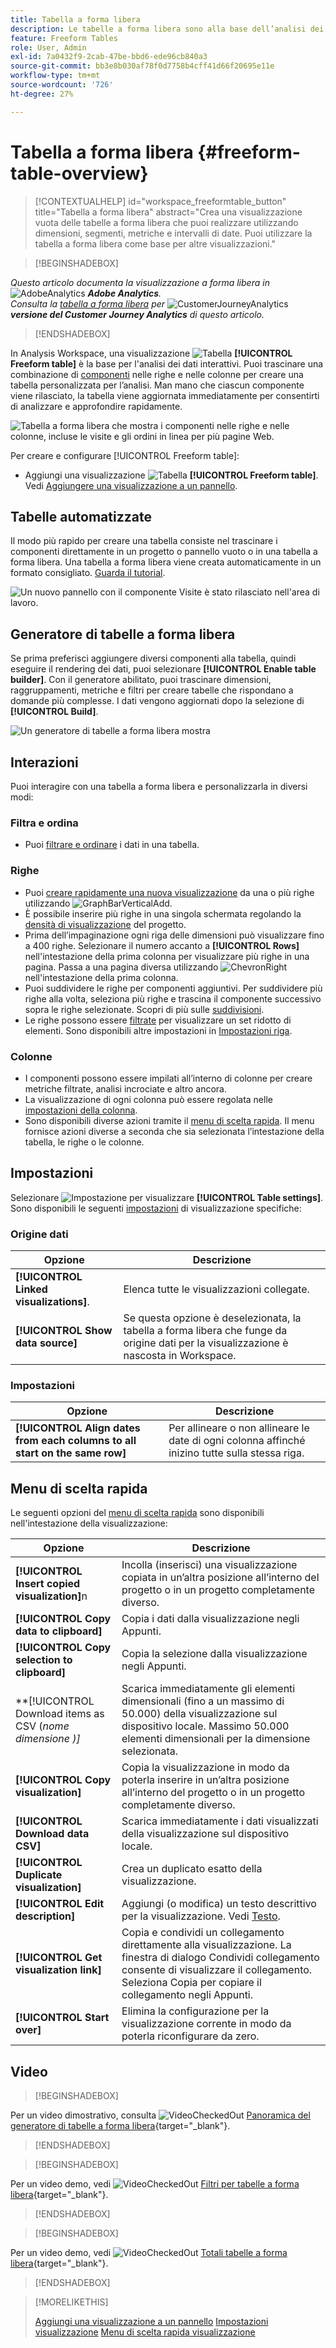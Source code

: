 ```yaml
---
title: Tabella a forma libera
description: Le tabelle a forma libera sono alla base dell’analisi dei dati in Workspace
feature: Freeform Tables
role: User, Admin
exl-id: 7a0432f9-2cab-47be-bbd6-ede96cb840a3
source-git-commit: bb3e8b030af78f0d7758b4cff41d66f20695e11e
workflow-type: tm+mt
source-wordcount: '726'
ht-degree: 27%

---
```


# Tabella a forma libera {#freeform-table-overview}


<!-- markdownlint-disable MD034 -->

>[!CONTEXTUALHELP]
>id="workspace_freeformtable_button"
>title="Tabella a forma libera"
>abstract="Crea una visualizzazione vuota delle tabelle a forma libera che puoi realizzare utilizzando dimensioni, segmenti, metriche e intervalli di date. Puoi utilizzare la tabella a forma libera come base per altre visualizzazioni."

<!-- markdownlint-enable MD034 -->


>[!BEGINSHADEBOX]

_Questo articolo documenta la visualizzazione a forma libera in_ ![AdobeAnalytics](/help/assets/icons/AdobeAnalytics.svg) _&#x200B;**Adobe Analytics**._<br/>_Consulta la [tabella a forma libera](https://experienceleague.adobe.com/it/docs/analytics-platform/using/cja-workspace/visualizations/freeform-table/freeform-table) per_ ![CustomerJourneyAnalytics](/help/assets/icons/CustomerJourneyAnalytics.svg) _&#x200B;**versione del Customer Journey Analytics** di questo articolo._

>[!ENDSHADEBOX]


In Analysis Workspace, una visualizzazione ![Tabella](/help/assets/icons/Table.svg) **[!UICONTROL Freeform table]** è la base per l&#39;analisi dei dati interattivi. Puoi trascinare una combinazione di [componenti](/help/analyze/analysis-workspace/components/analysis-workspace-components.md) nelle righe e nelle colonne per creare una tabella personalizzata per l’analisi. Man mano che ciascun componente viene rilasciato, la tabella viene aggiornata immediatamente per consentirti di analizzare e approfondire rapidamente.

![Tabella a forma libera che mostra i componenti nelle righe e nelle colonne, incluse le visite e gli ordini in linea per più pagine Web.](assets/opening-section.png)

Per creare e configurare [!UICONTROL Freeform table]:

* Aggiungi una visualizzazione ![Tabella](/help/assets/icons/Table.svg) **[!UICONTROL Freeform table]**. Vedi [Aggiungere una visualizzazione a un pannello](../freeform-analysis-visualizations.md#add-visualizations-to-a-panel).

## Tabelle automatizzate

Il modo più rapido per creare una tabella consiste nel trascinare i componenti direttamente in un progetto o pannello vuoto o in una tabella a forma libera. Una tabella a forma libera viene creata automaticamente in un formato consigliato. [Guarda il tutorial](https://experienceleague.adobe.com/it/docs/analytics-learn/tutorials/analysis-workspace/building-freeform-tables/auto-build-freeform-tables-in-analysis-workspace).

![Un nuovo pannello con il componente Visite è stato rilasciato nell&#39;area di lavoro.](assets/automated-table.png)

## Generatore di tabelle a forma libera

Se prima preferisci aggiungere diversi componenti alla tabella, quindi eseguire il rendering dei dati, puoi selezionare **[!UICONTROL Enable table builder]**. Con il generatore abilitato, puoi trascinare dimensioni, raggruppamenti, metriche e filtri per creare tabelle che rispondano a domande più complesse. I dati vengono aggiornati dopo la selezione di **[!UICONTROL Build]**.

![Un generatore di tabelle a forma libera mostra ](assets/table-builder.png)

## Interazioni

Puoi interagire con una tabella a forma libera e personalizzarla in diversi modi:

### Filtra e ordina

* Puoi [filtrare e ordinare](filter-and-sort.md) i dati in una tabella.

### Righe

* Puoi [creare rapidamente una nuova visualizzazione](../freeform-analysis-visualizations.md#visualize) da una o più righe utilizzando ![GraphBarVerticalAdd](/help/assets/icons/GraphBarVerticalAdd.svg).
* È possibile inserire più righe in una singola schermata regolando la [densità di visualizzazione](/help/analyze/analysis-workspace/build-workspace-project/view-density.md) del progetto.
* Prima dell’impaginazione ogni riga delle dimensioni può visualizzare fino a 400 righe. Selezionare il numero accanto a **[!UICONTROL Rows]** nell&#39;intestazione della prima colonna per visualizzare più righe in una pagina. Passa a una pagina diversa utilizzando ![ChevronRight](/help/assets/icons/ChevronRight.svg) nell&#39;intestazione della prima colonna.
* Puoi suddividere le righe per componenti aggiuntivi. Per suddividere più righe alla volta, seleziona più righe e trascina il componente successivo sopra le righe selezionate. Scopri di più sulle [suddivisioni](/help/analyze/analysis-workspace/components/dimensions/t-breakdown-fa.md).
* Le righe possono essere [filtrate](/help/analyze/analysis-workspace/visualizations/freeform-table/filter-and-sort.md) per visualizzare un set ridotto di elementi. Sono disponibili altre impostazioni in [Impostazioni riga](/help/analyze/analysis-workspace/visualizations/freeform-table/column-row-settings/table-settings.md).

### Colonne

* I componenti possono essere impilati all’interno di colonne per creare metriche filtrate, analisi incrociate e altro ancora.
* La visualizzazione di ogni colonna può essere regolata nelle [impostazioni della colonna](/help/analyze/analysis-workspace/visualizations/freeform-table/column-row-settings/column-settings.md).
* Sono disponibili diverse azioni tramite il [menu di scelta rapida](/help/analyze/analysis-workspace/visualizations/freeform-analysis-visualizations.md#context-menu). Il menu fornisce azioni diverse a seconda che sia selezionata l’intestazione della tabella, le righe o le colonne.


## Impostazioni

Selezionare ![Impostazione](/help/assets/icons/Setting.svg) per visualizzare **[!UICONTROL Table settings]**. Sono disponibili le seguenti [impostazioni](../freeform-analysis-visualizations.md#settings) di visualizzazione specifiche:

### Origine dati

| Opzione | Descrizione |
|---|---|
| **[!UICONTROL Linked visualizations]**. | Elenca tutte le visualizzazioni collegate. |
| **[!UICONTROL Show data source]** | Se questa opzione è deselezionata, la tabella a forma libera che funge da origine dati per la visualizzazione è nascosta in Workspace. |

### Impostazioni

| Opzione | Descrizione |
|---|---|
| **[!UICONTROL Align dates from each columns to all start on the same row]** | Per allineare o non allineare le date di ogni colonna affinché inizino tutte sulla stessa riga. |


## Menu di scelta rapida

Le seguenti opzioni del [menu di scelta rapida](../freeform-analysis-visualizations.md#context-menu) sono disponibili nell&#39;intestazione della visualizzazione:

| Opzione | Descrizione |
| --- | --- |
| **[!UICONTROL Insert copied visualization]**&#x200B;n | Incolla (inserisci) una visualizzazione copiata in un’altra posizione all’interno del progetto o in un progetto completamente diverso. |
| **[!UICONTROL Copy data to clipboard]** | Copia i dati dalla visualizzazione negli Appunti. |
| **[!UICONTROL Copy selection to clipboard]** | Copia la selezione dalla visualizzazione negli Appunti. |
| **[!UICONTROL Download items as CSV (*nome dimensione *)]** | Scarica immediatamente gli elementi dimensionali (fino a un massimo di 50.000) della visualizzazione sul dispositivo locale. Massimo 50.000 elementi dimensionali per la dimensione selezionata. |
| **[!UICONTROL Copy visualization]** | Copia la visualizzazione in modo da poterla inserire in un’altra posizione all’interno del progetto o in un progetto completamente diverso. |
| **[!UICONTROL Download data CSV]** | Scarica immediatamente i dati visualizzati della visualizzazione sul dispositivo locale. |
| **[!UICONTROL Duplicate visualization]** | Crea un duplicato esatto della visualizzazione. |
| **[!UICONTROL Edit description]** | Aggiungi (o modifica) un testo descrittivo per la visualizzazione. Vedi [Testo](../text.md). |
| **[!UICONTROL Get visualization link]** | Copia e condividi un collegamento direttamente alla visualizzazione. La finestra di dialogo Condividi collegamento consente di visualizzare il collegamento. Seleziona Copia per copiare il collegamento negli Appunti. |
| **[!UICONTROL Start over]** | Elimina la configurazione per la visualizzazione corrente in modo da poterla riconfigurare da zero. |



## Video

>[!BEGINSHADEBOX]

Per un video dimostrativo, consulta ![VideoCheckedOut](/help/assets/icons/VideoCheckedOut.svg) [Panoramica del generatore di tabelle a forma libera](https://video.tv.adobe.com/v/35891?quality=12&learn=on&captions=ita){target="_blank"}.

>[!ENDSHADEBOX]

>[!BEGINSHADEBOX]

Per un video demo, vedi ![VideoCheckedOut](/help/assets/icons/VideoCheckedOut.svg) [Filtri per tabelle a forma libera](https://video.tv.adobe.com/v/329390?quality=12&learn=on&captions=ita){target="_blank"}.

>[!ENDSHADEBOX]

>[!BEGINSHADEBOX]

Per un video demo, vedi ![VideoCheckedOut](/help/assets/icons/VideoCheckedOut.svg) [Totali tabelle a forma libera](https://video.tv.adobe.com/v/39247?quality=12&learn=on&captions=ita){target="_blank"}.

>[!ENDSHADEBOX]


>[!MORELIKETHIS]
>
>[Aggiungi una visualizzazione a un pannello](/help/analyze/analysis-workspace/visualizations/freeform-analysis-visualizations.md#add-visualizations-to-a-panel)
>[Impostazioni visualizzazione](/help/analyze/analysis-workspace/visualizations/freeform-analysis-visualizations.md#settings)
>[Menu di scelta rapida visualizzazione](/help/analyze/analysis-workspace/visualizations/freeform-analysis-visualizations.md#context-menu)
>



